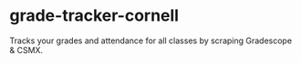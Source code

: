 # grade-tracker-cornell
Tracks your grades and attendance for all classes by scraping Gradescope &amp; CSMX.
